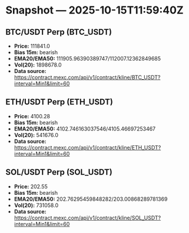 # Snapshot — 2025-10-15T11:59:40Z

## BTC/USDT Perp (BTC_USDT)
- **Price:** 111841.0
- **Bias 15m:** bearish
- **EMA20/EMA50:** 111905.96390389747/112007.12362849685
- **Vol(20):** 1898678.0
- **Data source:** https://contract.mexc.com/api/v1/contract/kline/BTC_USDT?interval=Min1&limit=60

## ETH/USDT Perp (ETH_USDT)
- **Price:** 4100.28
- **Bias 15m:** bearish
- **EMA20/EMA50:** 4102.746163037546/4105.46697253467
- **Vol(20):** 541676.0
- **Data source:** https://contract.mexc.com/api/v1/contract/kline/ETH_USDT?interval=Min1&limit=60

## SOL/USDT Perp (SOL_USDT)
- **Price:** 202.55
- **Bias 15m:** bearish
- **EMA20/EMA50:** 202.76295459848282/203.00868289781369
- **Vol(20):** 731058.0
- **Data source:** https://contract.mexc.com/api/v1/contract/kline/SOL_USDT?interval=Min1&limit=60

